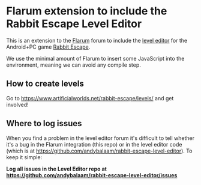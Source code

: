 # Flarum extension to include the Rabbit Escape Level Editor

This is an extension to the [Flarum](https://flarum.org/) forum to include the
[level editor](https://github.com/andybalaam/rabbit-escape-level-editor) for
the Android+PC game
[Rabbit Escape](http://artificialworlds.net/rabbit-escape/).

We use the minimal amount of Flarum to insert some JavaScript into the
environment, meaning we can avoid any compile step.

## How to create levels

Go to https://www.artificialworlds.net/rabbit-escape/levels/ and get involved!

## Where to log issues

When you find a problem in the level editor forum it's difficult to tell whether it's a bug in the Flarum integration (this repo) or in the level editor code (which is at https://github.com/andybalaam/rabbit-escape-level-editor).  To keep it simple:

**Log all issues in the Level Editor repo at https://github.com/andybalaam/rabbit-escape-level-editor/issues**
